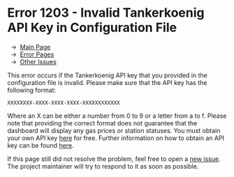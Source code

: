 # Error 1203 - Invalid Tankerkoenig API Key in Configuration File

&nbsp;&nbsp;→ &nbsp;[Main Page](../)  
&nbsp;&nbsp;→ &nbsp;[Error Pages](../errors)  
&nbsp;&nbsp;→ &nbsp;[Other Issues](https://github.com/smolinde/iot-dashboard/issues)

This error occurs if the Tankerkoenig API key that you provided in the configuration file is invalid. Please make sure that the API key has the following format:  

`XXXXXXXX-XXXX-XXXX-XXXX-XXXXXXXXXXXX`  

Where an X can be either a number from 0 to 9 or a letter from a to f. Please note that providing the correct format does not guarantee that the dashboard will display any gas prices or station statuses. You must obtain your own API key [here](https://creativecommons.tankerkoenig.de) for free. Further information on how to obtain an API key can be found [here](../pages/user-manual.md#243-tankerkoenig_api_key).  

If this page still did not resolve the problem, feel free to open a [new issue](https://github.com/smolinde/iot-dashboard/issues/new?template=BLANK_ISSUE). The project maintainer will try to respond to it as soon as possible.